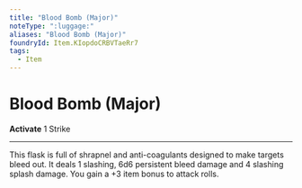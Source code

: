 ```yaml
---
title: "Blood Bomb (Major)"
noteType: ":luggage:"
aliases: "Blood Bomb (Major)"
foundryId: Item.KIopdoCRBVTaeRr7
tags:
  - Item
---
```


# Blood Bomb (Major)

**Activate** 1 Strike

* * *

This flask is full of shrapnel and anti-coagulants designed to make targets bleed out. It deals 1 slashing, 6d6 persistent bleed damage and 4 slashing splash damage. You gain a +3 item bonus to attack rolls.
